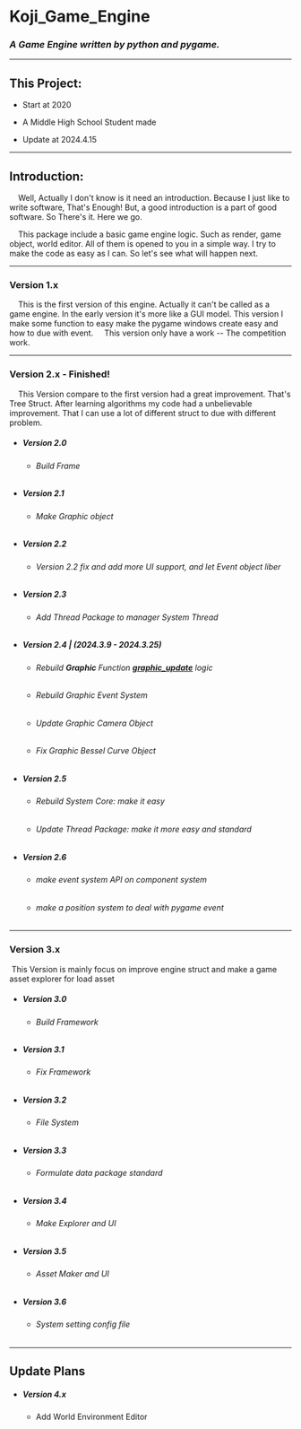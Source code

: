 # Koji_Game_Engine

### *A Game Engine written by python and pygame.*

---

## This Project:

- Start at 2020

- A Middle High School Student made

- Update at 2024.4.15

---

## Introduction:

    Well, Actually I don't know is it need an introduction. Because I just like to write software, That's Enough! But, a good introduction is a part of good software. So There's it. Here we go.

    This package include a basic game engine logic. Such as render, game object, world editor. All of them is opened to you in a simple way. I try to make the code as easy as I can. So let's see what will happen next. 

---

### Version 1.x
    This is the first version of this engine. Actually it can't be called as a game engine. In the early version it's more like a GUI model. This version I make some function to easy make the pygame windows create easy and how to due with event.
    This version only have a work -- The competition work. 

---

### Version 2.x - Finished!

    This Version compare to the first version had a great improvement. That's Tree Struct. After learning algorithms my code had a unbelievable improvement. That I can use a lot of different struct to due with different problem.

- ##### Version 2.0

  - ###### Build Frame

- ##### Version 2.1

  - ###### Make Graphic object

- ##### Version 2.2

  - ###### Version 2.2 fix and add more UI support, and let Event object liber

- ##### Version 2.3

  - ###### Add Thread Package to manager System Thread

- ##### Version 2.4 | (2024.3.9 - 2024.3.25)

  - ###### Rebuild **Graphic** Function **<u>graphic_update</u>** logic
  - ###### Rebuild Graphic Event System
  - ###### Update Graphic Camera Object
  - ###### Fix Graphic Bessel Curve Object

- ##### Version 2.5

  - ###### Rebuild System Core: make it easy

  - ###### Update Thread Package: make it more easy and standard

- ##### Version 2.6

  - ###### make event system API on component system

  - ###### make a position system to deal with pygame event

---

### Version 3.x

​	This Version is mainly focus on improve engine struct and make a game asset explorer for load asset

- ##### Version 3.0

  - ###### Build Framework

- ##### Version 3.1

  - ###### Fix Framework

- ##### Version 3.2

  - ###### File System

- ##### Version 3.3

  - ###### Formulate data package standard

- ##### Version 3.4

  - ###### Make Explorer and UI

- ##### Version 3.5

  - ###### Asset Maker and UI

- ##### Version 3.6

  - ###### System setting config file

---

## Update Plans
- ##### Version 4.x
  
  - Add World Environment Editor
